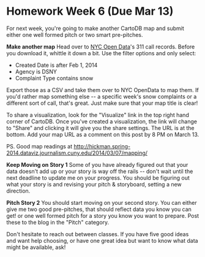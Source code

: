 # Homework Week 6 (Due Mar 13)

For next week, you're going to make another CartoDB map and submit either one well formed pitch or two smart pre-pitches. <!--more-->

**Make another map**
Head over to [NYC Open Data](https://data.cityofnewyork.us/Social-Services/311-Service-Requests-from-2010-to-Present/erm2-nwe9)'s 311 call records. Before you download it, whittle it down a bit. Use the filter options and only select:

+ Created Date is after Feb 1, 2014
+ Agency is DSNY
+ Complaint Type contains snow

Export those as a CSV and take them over to NYC OpenData to map them. If you'd rather map something else -- a specific week's snow complaints or a different sort of call, that's great. Just make sure that your map title is clear!

To share a visualization, look for the "Visualize" link in the top right hand corner of CartoDB. Once you've created a visualization, the link will change to "Share" and clicking it will give you the share settings. The URL is at the bottom. Add your map URL as a comment on this post by 8 PM on March 13.

PS. Good map readings at <http://hickman.spring-2014.dataviz.journalism.cuny.edu/2014/03/07/mapping/>

**Keep Moving on Story 1**
Some of you have already figured out that your data doesn't add up or your story is way off the rails -- don't wait until the next deadline to update me on your progress. You should be figuring out what your story is and revising your pitch & storyboard, setting a new direction. 

**Pitch Story 2**
You should start moving on your second story. You can either give me two good pre-pitches, that should reflect data you know you can get! or one well formed pitch for a story you know you want to prepare. Post these to the blog in the "Pitch" category.

Don't hesitate to reach out between classes. If you have five good ideas and want help choosing, or have one great idea but want to know what data might be available, ask! 